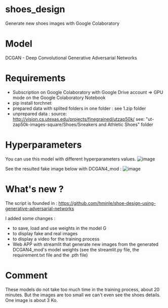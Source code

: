 # shoes_design
Generate new shoes images with Google Colaboratory

# Model
DCGAN - Deep Convolutional Generative Adversarial Networks


# Requirements
- Subscription on Google Colaboratory with Google Drive account =>  GPU mode on the Google Colaboratory Notebook
- pip install torchnet
- prepared data with splited folders in one folder : see 1.zip folder 
- unprepared data : source: http://vision.cs.utexas.edu/projects/finegrained/utzap50k/ see: "ut-zap50k-images-square/Shoes/Sneakers and Athletic Shoes" folder

# Hyperparameters
You can use this model with different hyperparameters values.
![image](https://user-images.githubusercontent.com/46371678/101190566-d2683a00-3658-11eb-807d-2323a81f3fb2.png)

See the resulted fake image below with DCGAN4_mod :
![image](https://user-images.githubusercontent.com/46371678/101190779-27a44b80-3659-11eb-990f-3e578621ff7f.png)

# What's new ?
The script is founded in : https://github.com/hminle/shoe-design-using-generative-adversarial-networks

I added some changes :
- to save, load and use weights in the model G
- to display fake and real images
- to display a video for the training process
- Web APP with streamlit that generate new images from the generated DCGAN4_mod's model weights  (see the streamlit.py file, the requirement.txt file and the .pth file)

# Comment
These models do not take too much time in the training process, about 20 minutes. 
But the images are too small we can't even see the shoes details. One image is about 3 Ko.

